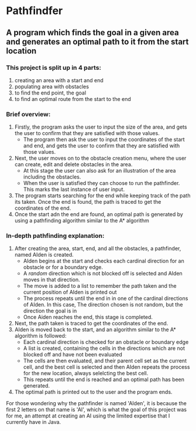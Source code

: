 # Pathfindfer
## A program which finds the goal in a given area and generates an optimal path to it from the start location

### This project is split up in 4 parts:

  1. creating an area with a start and end
  1. populating area with obstacles
  1. to find the end point, the goal
  1. to find an optimal route from the start to the end


### Brief overview:

  1. Firstly, the program asks the user to input the size of the area, and gets the user to confirm that they are satisfied with those values.
     - The program then ask the user to input the coordinates of the start and end, and gets the user to confirm that they are satisfied with those values.
  1. Next, the user moves on to the obstacle creation menu, where the user can create, edit and delete obstacles in the area.
     - At this stage the user can also ask for an illustration of the area including the obstacles. 
     - When the user is satisfied they can choose to run the pathfinder. This marks the last instance of user input.
  1. The program starts searching for the end while keeping track of the path its taken. Once the end is found, the path is traced to get the coordinates of the end.
  1. Once the start adn the end are found, an optimal path is generated by using a pathfinding algorithm similar to the A* algorithm


### In-depth pathfinding explanation:

  1. After creating the area, start, end, and all the obstacles, a pathfinder, named AIden is created.
     - AIden begins at the start and checks each cardinal direction for an obstacle or for a boundary edge.
     - A *random* direction which is not blocked off is selected and AIden moves in that direction.
     - The move is added to a list to remember the path taken and the current position of AIden is printed out
     - The process repeats until the end in in one of the cardinal directions of AIden. In this case, The direction chosen is not random, but the direction the goal is in
     - Once Aiden reaches the end, this stage is completed.
  1. Next, the path taken is traced to get the coordinates of the end.
  1. AIden is moved back to the start, and an algorithm similar to the A* algorithm is followed:
     - Each cardinal direction is checked for an obstacle or boundary edge
     - A list is created, containing the cells in the directions which are not blocked off and have not been evaluated
     - The cells are then evaluated, and their parent cell set as the current cell, and the best cell is selected and then AIden repeats the process for the new location, always selelcting the best cell.
     - This repeats until the end is reached and an optimal path has been generated.
  1. The optimal path is printed out to the user and the program ends.


For those wondering why the pathfinder is named 'AIden', it is because the first 2 letters on that name is 'AI', which is what the goal of this project was for me, an attempt at creating an AI using the limited expertise that I currently have in Java.
